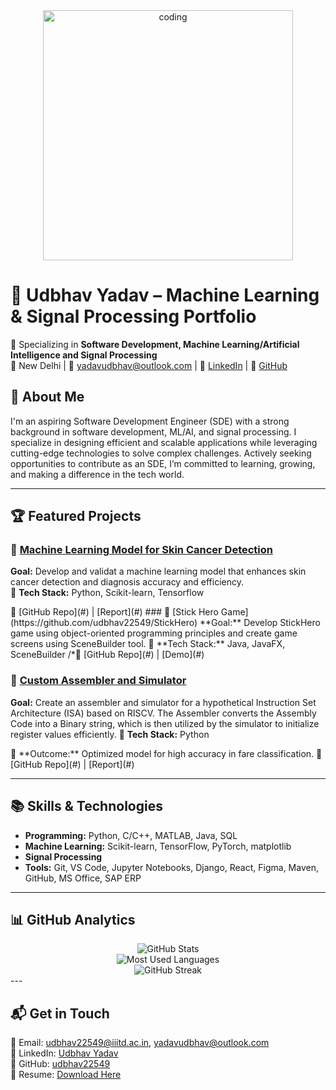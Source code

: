 <div align="center" >
  <img width="400" src="https://media.giphy.com/media/L1R1tvI9svkIWwpVYr/giphy.gif" alt="coding">
</div>

# 🚀 Udbhav Yadav – Machine Learning & Signal Processing Portfolio  

🔬 Specializing in **Software Development, Machine Learning/Artificial Intelligence and Signal Processing**  
📍 New Delhi | 📧 yadavudbhav@outlook.com | 🔗 [LinkedIn](https://www.linkedin.com/in/udbhav-yadav/) | 🐍 [GitHub](https://github.com/udbhav22549)  

## 🔹 About Me  
I'm an aspiring Software Development Engineer (SDE) with a strong background in software development, ML/AI, and signal processing. I specialize in designing efficient and scalable applications while leveraging cutting-edge technologies to solve complex challenges. Actively seeking opportunities to contribute as an SDE, I’m committed to learning, growing, and making a difference in the tech world.   

---


## 🏆 Featured Projects  

### 📌 [Machine Learning Model for Skin Cancer Detection](#)
**Goal:** Develop and validat a machine learning model that enhances skin cancer detection and diagnosis accuracy and
 efficiency.  
🔹 **Tech Stack:** Python, Scikit-learn, Tensorflow   
<!-->🔗 [GitHub Repo](#) | [Report](#)  

### 📌 [Stick Hero Game](https://github.com/udbhav22549/StickHero)
**Goal:** Develop StickHero game using object-oriented programming principles and create game screens using SceneBuilder
 tool.  
🔹 **Tech Stack:** Java, JavaFX, SceneBuilder  
<!-->/*🔗 [GitHub Repo](#) | [Demo](#)  

### 📌 [Custom Assembler and Simulator](#)
**Goal:** Create an assembler and simulator for a hypothetical Instruction Set Architecture (ISA) based on RISCV. The Assembler converts the Assembly Code into a Binary string, which is then utilized by the simulator to initialize
 register values efficiently.
🔹 **Tech Stack:** Python  
<!-->🔹 **Outcome:** Optimized model for high accuracy in fare classification.  
<!-->🔗 [GitHub Repo](#) | [Report](#)  

---

## 📚 Skills & Technologies  
- **Programming:** Python, C/C++, MATLAB, Java, SQL  
- **Machine Learning:** Scikit-learn, TensorFlow, PyTorch, matplotlib
- **Signal Processing** 
- **Tools:** Git, VS Code, Jupyter Notebooks, Django, React, Figma, Maven, GitHub, MS Office, SAP ERP

---

## 📊 GitHub Analytics

<div align="center">
  <img src="https://github-readme-stats.vercel.app/api?username=udbhav22549&hide=stars&count_private=true&show_icons=true&theme=tokyonight&hide_border=true" alt="GitHub Stats" />
  <br>
  <img src="https://github-readme-stats.vercel.app/api/top-langs/?username=udbhav22549&theme=tokyonight&layout=compact&hide_border=true" alt="Most Used Languages" />
  <br>
  <img src="https://github-readme-streak-stats.herokuapp.com/?user=udbhav22549&theme=tokyonight&hide_border=true" alt="GitHub Streak" />
</div>
---

## 📬 Get in Touch  
📧 Email: udbhav22549@iiitd.ac.in, yadavudbhav@outlook.com </br>
🔗 LinkedIn: [Udbhav Yadav](https://www.linkedin.com/in/udbhav-yadav/)  
🐍 GitHub: [udbhav22549](https://github.com/udbhav22549)  
📂 Resume: [Download Here](https://drive.google.com/file/d/1x85WhB206z-daRWTgqfnw9PHUp36C1vl/view?usp=drive_link)
